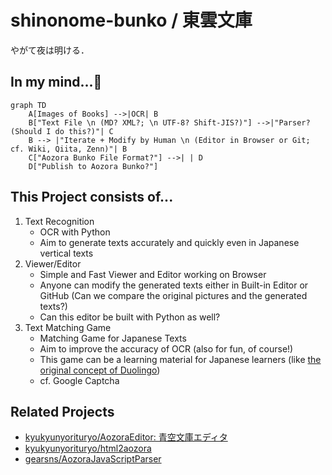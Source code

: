 # shinonome-bunko / 東雲文庫

やがて夜は明ける．

## In my mind...🤔

```mermaid
graph TD
    A[Images of Books] -->|OCR| B
    B["Text File \n (MD? XML?; \n UTF-8? Shift-JIS?)"] -->|"Parser? (Should I do this?)"| C
    B --> |"Iterate + Modify by Human \n (Editor in Browser or Git; cf. Wiki, Qiita, Zenn)"| B
    C["Aozora Bunko File Format?"] -->| | D
    D["Publish to Aozora Bunko?"]
```

## This Project consists of...

1. Text Recognition
   - OCR with Python
   - Aim to generate texts accurately and quickly even in Japanese vertical texts
1. Viewer/Editor
   - Simple and Fast Viewer and Editor working on Browser
   - Anyone can modify the generated texts either in Built-in Editor or GitHub (Can we compare the original pictures and the generated texts?)
   - Can this editor be built with Python as well?
1. Text Matching Game
   - Matching Game for Japanese Texts
   - Aim to improve the accuracy of OCR (also for fun, of course!)
   - This game can be a learning material for Japanese learners (like [the original concept of Duolingo](https://www.ted.com/talks/luis_von_ahn_massive_scale_online_collaboration))
   - cf. Google Captcha

## Related Projects

- [kyukyunyorituryo/AozoraEditor: 青空文庫エディタ](https://github.com/gearsns/AozoraJavaScriptParser)
- [kyukyunyorituryo/html2aozora](https://github.com/kyukyunyorituryo/html2aozora)
- [gearsns/AozoraJavaScriptParser](https://github.com/gearsns/AozoraJavaScriptParser)
